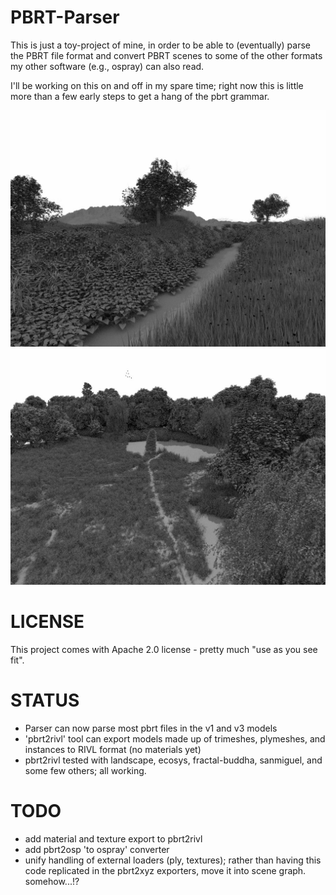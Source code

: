 PBRT-Parser
===========

This is just a toy-project of mine, in order to be able to
(eventually) parse the PBRT file format and convert PBRT scenes to
some of the other formats my other software (e.g., ospray) can also
read.

I'll be working on this on and off in my spare time; right now this is
little more than a few early steps to get a hang of the pbrt grammar.

![ecosys.pbrt](doc/jpg/ecosys.jpg "ecosys")
![landscape.pbrt](doc/jpg/landscape.jpg "landscape")

LICENSE
=======

This project comes with Apache 2.0 license - pretty much "use as you see fit".


STATUS
======

- Parser can now parse most pbrt files in the v1 and v3 models
- 'pbrt2rivl' tool can export models made up of trimeshes, plymeshes,
  and instances to RIVL format (no materials yet)
- pbrt2rivl tested with landscape, ecosys, fractal-buddha, sanmiguel,
  and some few others; all working.

TODO
====

- add material and texture export to pbrt2rivl
- add pbrt2osp 'to ospray' converter
- unify handling of external loaders (ply, textures); rather than
  having this code replicated in the pbrt2xyz exporters, move it into
  scene graph. somehow...!?


